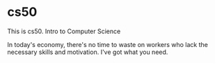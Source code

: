 # cs50
This is cs50. Intro to Computer Science

In today's economy, there's no time to waste on workers who lack the necessary skills and motivation. I've got what you need.

